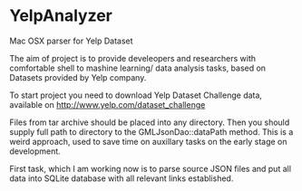 YelpAnalyzer
============

Mac OSX parser for Yelp Dataset

The aim of project is to provide develeopers and researchers with comfortable shell to 
mashine learning/ data analysis tasks, based on Datasets provided by Yelp company.


To start project you need to download Yelp Dataset Challenge data, available on 
http://www.yelp.com/dataset_challenge

Files from tar archive should be placed into any directory.
Then you should supply full path to directory to the GMLJsonDao::dataPath  method.
This is a weird approach, used to save time on auxillary tasks on the early stage on development.

First task, which I am working now is to parse source JSON files and put all data into SQLite database 
with all relevant links established. 


